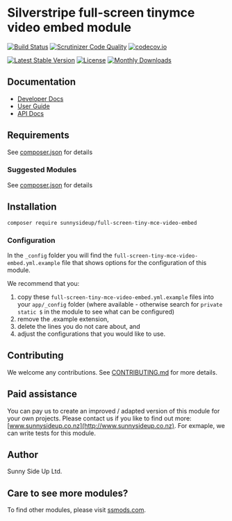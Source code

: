 # Silverstripe full-screen tinymce video embed module
[![Build Status](https://travis-ci.org/sunnysideup/silverstripe-full-screen-tiny-mce-video-embed.svg?branch=master)](https://travis-ci.org/sunnysideup/silverstripe-full-screen-tiny-mce-video-embed)
[![Scrutinizer Code Quality](https://scrutinizer-ci.com/g/sunnysideup/silverstripe-full-screen-tiny-mce-video-embed/badges/quality-score.png?b=master)](https://scrutinizer-ci.com/g/sunnysideup/silverstripe-full-screen-tiny-mce-video-embed/?branch=master)
[![codecov.io](https://codecov.io/github/sunnysideup/silverstripe-full-screen-tiny-mce-video-embed/coverage.svg?branch=master)](https://codecov.io/github/sunnysideup/silverstripe-full-screen-tiny-mce-video-embed?branch=master)

[![Latest Stable Version](https://poser.pugx.org/sunnysideup/full-screen-tiny-mce-video-embed/version)](https://packagist.org/packages/sunnysideup/full-screen-tiny-mce-video-embed)
[![License](https://poser.pugx.org/sunnysideup/full-screen-tiny-mce-video-embed/license)](https://packagist.org/packages/sunnysideup/full-screen-tiny-mce-video-embed)
[![Monthly Downloads](https://poser.pugx.org/sunnysideup/full-screen-tiny-mce-video-embed/d/monthly)](https://packagist.org/packages/sunnysideup/full-screen-tiny-mce-video-embed)


## Documentation



 * [Developer Docs](docs/en/INDEX.md)
 * [User Guide](docs/en/userguide.md)
 * [API Docs](http://docs.ssmods.com/sunnysideup/full-screen-tiny-mce-video-embed/classes.xhtml)


## Requirements



See [composer.json](composer.json) for details


### Suggested Modules



See [composer.json](composer.json) for details


## Installation


```
composer require sunnysideup/full-screen-tiny-mce-video-embed
```

### Configuration



In the `_config` folder you will find the `full-screen-tiny-mce-video-embed.yml.example`
file that shows options for the configuration of this module.

We recommend that you:

  1. copy these `full-screen-tiny-mce-video-embed.yml.example` files into your
`app/_config` folder (where available - otherwise search for `private static $` in the module to see what can be configured)
  2. remove the .example extension,
  3. delete the lines you do not care about, and
  4. adjust the configurations that you would like to use.


## Contributing



We welcome any contributions. See [CONTRIBUTING.md](CONTRIBUTING.md) for more details.

## Paid assistance



You can pay us to create an improved / adapted version of this module for your own projects.  Please contact us if you like to find out more: [www.sunnysideup.co.nz](http://www.sunnysideup.co.nz).  For exmaple, we can write tests for this module.  

## Author



Sunny Side Up Ltd.


## Care to see more modules?

To find other modules, please visit [ssmods.com](http://ssmods.com/).
